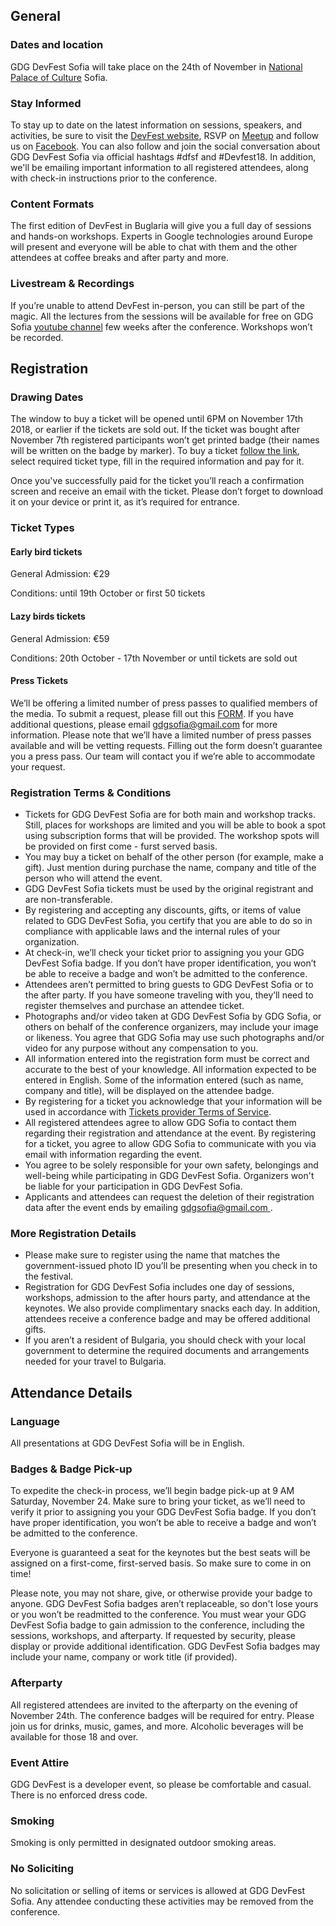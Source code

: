 ## General

### Dates and location

GDG DevFest Sofia will take place on the 24th of November in [National Palace of Culture](https://goo.gl/maps/Q1fH7ee58h42) Sofia.

### Stay Informed

To stay up to date on the latest information on sessions, speakers, and activities, be sure to visit the [DevFest website](https://devfest.bg/), RSVP on [Meetup]( https://www.meetup.com/GDG-Sofia/events/254172057/) and follow us on [Facebook](https://www.facebook.com/events/386278951907136/). You can also follow and join the social conversation about GDG DevFest Sofia via official hashtags #dfsf and #Devfest18. In addition, we'll be emailing important information to all registered attendees, along with check-in instructions prior to the conference.

### Content Formats

The first edition of DevFest in Buglaria will give you a full day of sessions and hands-on workshops. Experts in Google technologies around Europe will present and everyone will be able to chat with them and the other attendees at coffee breaks and after party and more.

### Livestream & Recordings

If you’re unable to attend DevFest in-person, you can still be part of the magic. All the lectures from the sessions will be available for free on GDG Sofia [youtube channel](https://www.youtube.com/channel/UCUBZSyu4AeDY4ltVHsSSugQ/) few weeks after the conference. Workshops won’t be recorded.

  
## Registration


### Drawing Dates

The window to buy a ticket will be opened until 6PM on November 17th 2018, or earlier if the tickets are sold out. If the ticket was bought after November 7th registered participants won’t get printed badge (their names will be written on the badge by marker). To buy a ticket [follow the link](https://www.eventbrite.com/e/devfest-2018-sofia-tickets-50222983295), select required ticket type, fill in the required information and pay for it.

Once you've successfully paid for the ticket you’ll reach a confirmation screen and receive an email with the ticket. Please don’t forget to download it on your device or print it, as it’s required for entrance.

  
### Ticket Types

#### **Early bird tickets**

General Admission: €29

Conditions: until 19th October or first 50 tickets

#### **Lazy birds tickets**

General Admission: €59

Conditions: 20th October - 17th November or until tickets are sold out

#### **Press Tickets**

We’ll be offering a limited number of press passes to qualified members of the media. To submit a request, please fill out this [FORM]( https://goo.gl/forms/SmKHuksRw8sb0eoB2). If you have additional questions, please email [gdgsofia@gmail.com](mailto:gdgsofia@gmail.com ) for more information. Please note that we’ll have a limited number of press passes available and will be vetting requests. Filling out the form doesn’t guarantee you a press pass. Our team will contact you if we’re able to accommodate your request.
  

### Registration Terms & Conditions

- Tickets for GDG DevFest Sofia are for both main and workshop tracks. Still, places for workshops are limited and you will be able to book a spot using subscription forms that will be provided. The workshop spots will be provided on first come - furst served basis. 
- You may buy a ticket on behalf of the other person (for example, make a gift). Just mention during purchase the name, company and title of the person who will attend the event. 
- GDG DevFest Sofia tickets must be used by the original registrant and are non-transferable. 
- By registering and accepting any discounts, gifts, or items of value related to GDG DevFest Sofia, you certify that you are able to do so in compliance with applicable laws and the internal rules of your organization. 
- At check-in, we’ll check your ticket prior to assigning you your GDG DevFest Sofia badge. If you don’t have proper identification, you won’t be able to receive a badge and won’t be admitted to the conference.  
- Attendees aren’t permitted to bring guests to GDG DevFest Sofia or to the after party. If you have someone traveling with you, they’ll need to register themselves and purchase an attendee ticket. 
- Photographs and/or video taken at GDG DevFest Sofia by GDG Sofia, or others on behalf of the conference organizers, may include your image or likeness. You agree that GDG Sofia may use such photographs and/or video for any purpose without any compensation to you. 
- All information entered into the registration form must be correct and accurate to the best of your knowledge. All information expected to be entered in English. Some of the information entered (such as name, company and title), will be displayed on the attendee badge. 
- By registering for a ticket you acknowledge that your information will be used in accordance with [Tickets provider Terms of Service](https://www.eventbrite.com/support/articles/en_US/Troubleshooting/eventbrite-terms-of-service?lg=en_US). 
- All registered attendees agree to allow GDG Sofia to contact them regarding their registration and attendance at the event. By registering for a ticket, you agree to allow GDG Sofia to communicate with you via email with information regarding the event. 
- You agree to be solely responsible for your own safety, belongings and well-being while participating in GDG DevFest Sofia. Organizers won't be liable for your participation in GDG DevFest Sofia. 
- Applicants and attendees can request the deletion of their registration data after the event ends by emailing [gdgsofia@gmail.com ](mailto:gdgsofia@gmail.com ). 
  

### More Registration Details

- Please make sure to register using the name that matches the government-issued photo ID you’ll be presenting when you check in to the festival. 
- Registration for GDG DevFest Sofia includes one day of sessions, workshops, admission to the after hours party, and attendance at the keynotes. We also provide complimentary snacks each day. In addition, attendees receive a conference badge and may be offered additional gifts.  
- If you aren’t a resident of Bulgaria, you should check with your local government to determine the required documents and arrangements needed for your travel to Bulgaria.

## Attendance Details

### Language

All presentations at GDG DevFest Sofia will be in English.

### Badges & Badge Pick-up

To expedite the check-in process, we’ll begin badge pick-up at 9 AM Saturday, November 24. Make sure to bring your ticket, as we’ll need to verify it prior to assigning you your GDG DevFest Sofia badge. If you don’t have proper identification, you won’t be able to receive a badge and won’t be admitted to the conference.

Everyone is guaranteed a seat for the keynotes but the best seats will be assigned on a first-come, first-served basis. So make sure to come in on time!

Please note, you may not share, give, or otherwise provide your badge to anyone. GDG DevFest Sofia badges aren’t replaceable, so don't lose yours or you won’t be readmitted to the conference. You must wear your GDG DevFest Sofia badge to gain admission to the conference, including the sessions, workshops, and afterparty. If requested by security, please display or provide additional identification. GDG DevFest Sofia badges may include your name, company or work title (if provided).

  

### Afterparty

All registered attendees are invited to the afterparty on the evening of November 24th. The conference badges will be required for entry. Please join us for drinks, music, games, and more. Alcoholic beverages will be available for those 18 and over.

  

### Event Attire

GDG DevFest is a developer event, so please be comfortable and casual. There is no enforced dress code.


### Smoking

Smoking is only permitted in designated outdoor smoking areas.

### No Soliciting

No solicitation or selling of items or services is allowed at GDG DevFest Sofia. Any attendee conducting these activities may be removed from the conference.
